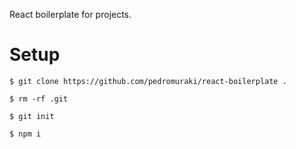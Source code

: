 React boilerplate for projects.

# Setup

```
$ git clone https://github.com/pedromuraki/react-boilerplate .
```

```
$ rm -rf .git
```

```
$ git init
```

```
$ npm i
```
